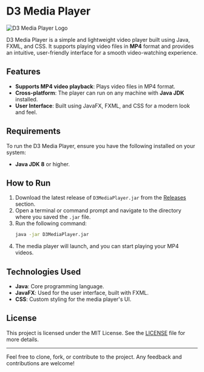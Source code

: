 # D3 Media Player

![D3 Media Player Logo](https://i.postimg.cc/wjxXzZrc/D3MPmain.png)

D3 Media Player is a simple and lightweight video player built using Java, FXML, and CSS. It supports playing video files in **MP4** format and provides an intuitive, user-friendly interface for a smooth video-watching experience.

## Features

- **Supports MP4 video playback**: Plays video files in MP4 format.
- **Cross-platform**: The player can run on any machine with **Java JDK** installed.
- **User Interface**: Built using JavaFX, FXML, and CSS for a modern look and feel.

## Requirements

To run the D3 Media Player, ensure you have the following installed on your system:

- **Java JDK 8** or higher.

## How to Run

1. Download the latest release of `D3MediaPlayer.jar` from the [Releases](#) section.
2. Open a terminal or command prompt and navigate to the directory where you saved the `.jar` file.
3. Run the following command:
    ```bash
    java -jar D3MediaPlayer.jar
    ```
4. The media player will launch, and you can start playing your MP4 videos.

## Technologies Used

- **Java**: Core programming language.
- **JavaFX**: Used for the user interface, built with FXML.
- **CSS**: Custom styling for the media player's UI.

## License

This project is licensed under the MIT License. See the [LICENSE](LICENSE) file for more details.

---

Feel free to clone, fork, or contribute to the project. Any feedback and contributions are welcome!
